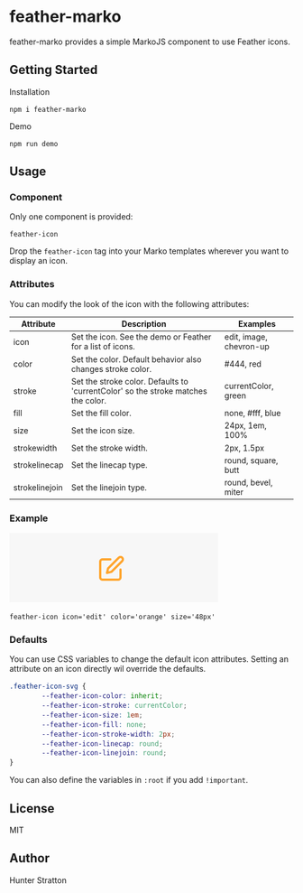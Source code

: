 # feather-marko
feather-marko provides a simple MarkoJS component to use Feather icons.

## Getting Started
Installation
```
npm i feather-marko
```
Demo
```
npm run demo
```

## Usage

### Component
Only one component is provided:
```
feather-icon
```
Drop the `feather-icon` tag into your Marko templates wherever you want to display an icon.

### Attributes
You can modify the look of the icon with the following attributes:

Attribute | Description | Examples
------------ | ------------- | -----------
icon | Set the icon. See the demo or Feather for a list of icons. | edit, image, chevron-up
color | Set the color. Default behavior also changes stroke color. | #444, red
stroke | Set the stroke color. Defaults to 'currentColor' so the stroke matches the color. | currentColor, green
fill | Set the fill color. | none, #fff, blue
size | Set the icon size. | 24px, 1em, 100%
strokewidth | Set the stroke width. | 2px, 1.5px
strokelinecap | Set the linecap type. | round, square, butt
strokelinejoin | Set the linejoin type. | round, bevel, miter

### Example
![Edit Icon Orange](./assets/edit-example.png)
```marko
feather-icon icon='edit' color='orange' size='48px'
```

### Defaults
You can use CSS variables to change the default icon attributes. Setting an attribute on an icon directly wil override the defaults.

```css
.feather-icon-svg {
        --feather-icon-color: inherit;
        --feather-icon-stroke: currentColor;
        --feather-icon-size: 1em;
        --feather-icon-fill: none;
        --feather-icon-stroke-width: 2px;
        --feather-icon-linecap: round;
        --feather-icon-linejoin: round;
}
```
You can also define the variables in `:root` if you add `!important`.

## License
MIT

## Author
Hunter Stratton
